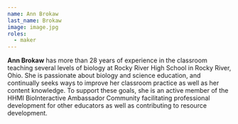 ```yaml
---
name: Ann Brokaw
last_name: Brokaw
image: image.jpg
roles:
  - maker
---
```

**Ann Brokaw** has more than 28 years of experience in the classroom teaching several levels of biology at Rocky River High School in Rocky River, Ohio. She is passionate about biology and science education, and continually seeks ways to improve her classroom practice as well as her content knowledge. To support these goals, she is an active member of the HHMI BioInteractive Ambassador Community facilitating professional development for other educators as well as contributing to resource development.


